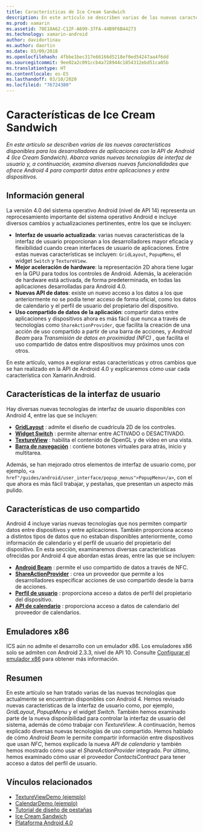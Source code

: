 ```yaml
---
title: Características de Ice Cream Sandwich
description: En este artículo se describen varias de las nuevas características disponibles para los desarrolladores de aplicaciones con la API de Android 4 (Ice Cream Sandwich). Abarca varias nuevas tecnologías de interfaz de usuario y, a continuación, examina diversas nuevas funcionalidades que ofrece Android 4 para compartir datos entre aplicaciones y entre dispositivos.
ms.prod: xamarin
ms.assetid: 78E18A62-C12F-A699-37FA-44B9F6B44273
ms.technology: xamarin-android
author: davidortinau
ms.author: daortin
ms.date: 03/09/2018
ms.openlocfilehash: 4fbbe1bec317e66166d5218ef0ed54247aa4f6dd
ms.sourcegitcommit: 9ee02a2c091ccb4a728944c1854312ebd51ca05b
ms.translationtype: HT
ms.contentlocale: es-ES
ms.lasthandoff: 03/10/2020
ms.locfileid: "76724380"
---
```

# <a name="ice-cream-sandwich-features"></a>Características de Ice Cream Sandwich

_En este artículo se describen varias de las nuevas características disponibles para los desarrolladores de aplicaciones con la API de Android 4 (Ice Cream Sandwich). Abarca varias nuevas tecnologías de interfaz de usuario y, a continuación, examina diversas nuevas funcionalidades que ofrece Android 4 para compartir datos entre aplicaciones y entre dispositivos._

## <a name="overview"></a>Información general

La versión 4.0 del sistema operativo Android (nivel de API 14) representa un reprocesamiento importante del sistema operativo Android e incluye diversos cambios y actualizaciones pertinentes, entre los que se incluyen:

- **Interfaz de usuario actualizada**: varias nuevas características de la interfaz de usuario proporcionan a los desarrolladores mayor eficacia y flexibilidad cuando crean interfaces de usuario de aplicaciones. Entre estas nuevas características se incluyen: `GridLayout`, `PopupMenu`, el widget `Switch` y `TextureView`.
- **Mejor aceleración de hardware**: la representación 2D ahora tiene lugar en la GPU para todos los controles de Android. Además, la aceleración de hardware está activada, de forma predeterminada, en todas las aplicaciones desarrolladas para Android 4.0.
- **Nuevas API de datos**: existe un nuevo acceso a los datos a los que anteriormente no se podía tener acceso de forma oficial, como los datos de calendario y el perfil de usuario del propietario del dispositivo.
- **Uso compartido de datos de la aplicación**: compartir datos entre aplicaciones y dispositivos ahora es más fácil que nunca a través de tecnologías como `ShareActionProvider`, que facilita la creación de una acción de uso compartido a partir de una barra de acciones, y *Android Beam* para *Transmisión de datos en proximidad (NFC)* , que facilita el uso compartido de datos entre dispositivos muy próximos unos con otros.

En este artículo, vamos a explorar estas características y otros cambios que se han realizado en la API de Android 4.0 y explicaremos cómo usar cada característica con Xamarin.Android.

## <a name="user-interface-features"></a>Características de la interfaz de usuario

Hay diversas nuevas tecnologías de interfaz de usuario disponibles con Android 4, entre las que se incluyen:

- **[GridLayout](~/android/user-interface/layouts/grid-layout.md)** : admite el diseño de cuadrícula 2D de los controles.
- **[Widget Switch](~/android/user-interface/controls/switch.md)** : permite alternar entre ACTIVADO o DESACTIVADO.
- **[TextureView](~/android/user-interface/controls/texture-view.md)** : habilita el contenido de OpenGL y de vídeo en una vista.
- **[Barra de navegación](~/android/user-interface/controls/navigation-bar.md)** : contiene botones virtuales para atrás, inicio y multitarea.

Además, se han mejorado otros elementos de interfaz de usuario como, por ejemplo, `<a href"/guides/android/user_interface/popup_menus">PopupMenu</a>`, con el que ahora es más fácil trabajar, y pestañas, que presentan un aspecto más pulido.

## <a name="sharing-features"></a>Características de uso compartido

Android 4 incluye varias nuevas tecnologías que nos permiten compartir datos entre dispositivos y entre aplicaciones. También proporciona acceso a distintos tipos de datos que no estaban disponibles anteriormente, como información de calendario y el perfil de usuario del propietario del dispositivo. En esta sección, examinaremos diversas características ofrecidas por Android 4 que abordan estas áreas, entre las que se incluyen:

- **[Android Beam](~/android/platform/android-beam.md)** : permite el uso compartido de datos a través de NFC.
- **[ShareActionProvider](~/android/user-interface/controls/action-bar.md)** : crea un proveedor que permite a los desarrolladores especificar acciones de uso compartido desde la barra de acciones.
- **[Perfil de usuario](~/android/user-interface/user-profile.md)** : proporciona acceso a datos de perfil del propietario del dispositivo.
- **[API de calendario](~/android/user-interface/controls/calendar.md)** : proporciona acceso a datos de calendario del proveedor de calendarios.

## <a name="x86-emulators"></a>Emuladores x86

ICS aún no admite el desarrollo con un emulador x86. Los emuladores x86 solo se admiten con Android 2.3.3, nivel de API 10. Consulte [Configurar el emulador x86](~/android/get-started/installation/android-emulator/index.md) para obtener más información.

## <a name="summary"></a>Resumen

En este artículo se han tratado varias de las nuevas tecnologías que actualmente se encuentran disponibles con Android 4. Hemos revisado nuevas características de la interfaz de usuario como, por ejemplo, *GridLayout*, *PopupMenu* y el widget *Switch*. También hemos examinado parte de la nueva disponibilidad para controlar la interfaz de usuario del sistema, además de cómo trabajar con *TextureView*. A continuación, hemos explicado diversas nuevas tecnologías de uso compartido. Hemos hablado de cómo *Android Beam* le permite compartir información entre dispositivos que usan *NFC*, hemos explicado la nueva *API de calendario* y también hemos mostrado cómo usar el *ShareActionProvider* integrado.
Por último, hemos examinado cómo usar el proveedor *ContactsContract* para tener acceso a datos del perfil de usuario.

## <a name="related-links"></a>Vínculos relacionados

- [TextureViewDemo (ejemplo)](https://docs.microsoft.com/samples/xamarin/monodroid-samples/textureviewdemo)
- [CalendarDemo (ejemplo)](https://docs.microsoft.com/samples/xamarin/monodroid-samples/calendardemo)
- [Tutorial de diseño de pestañas](~/android/user-interface/layouts/tab-layout/index.md)
- [Ice Cream Sandwich](https://developer.android.com/about/versions/android-4.0-highlights.html)
- [Plataforma Android 4.0](https://developer.android.com/about/versions/android-4.0.html)
